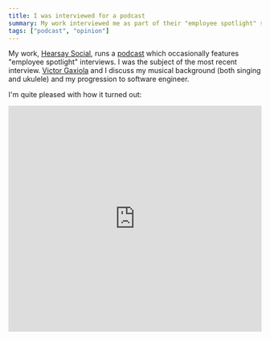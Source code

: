 ```yaml
---
title: I was interviewed for a podcast
summary: My work interviewed me as part of their "employee spotlight" series.
tags: ["podcast", "opinion"]
---
```


My work, [Hearsay Social][1], runs a [podcast][2] which occasionally features
"employee spotlight" interviews. I was the subject of the most recent
interview. [Victor Gaxiola][3] and I discuss my musical background (both
singing and ukulele) and my progression to software engineer.

I'm quite pleased with how it turned out:

<iframe width="100%" height="450" scrolling="no" frameborder="no" src="https://w.soundcloud.com/player/?url=https%3A//api.soundcloud.com/tracks/290073930&amp;auto_play=false&amp;hide_related=false&amp;show_comments=true&amp;show_user=true&amp;show_reposts=false&amp;visual=true"></iframe>

[1]: https://hearsaysocial.com/
[2]: https://hearsaysocial.com/category/podcast/
[3]: https://twitter.com/victorgaxiola
